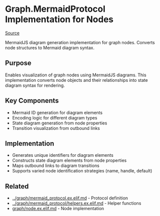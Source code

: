 # Graph.MermaidProtocol Implementation for Nodes
[Source](/github/ai/genai_all/genai_core/lib/vnext_genai/nodes/mermaid_protocol.ex)

MermaidJS diagram generation implementation for graph nodes. Converts node structures to Mermaid diagram syntax.

## Purpose
Enables visualization of graph nodes using MermaidJS diagrams. This implementation converts node objects and their relationships into state diagram syntax for rendering.

## Key Components
- Mermaid ID generation for diagram elements
- Encoding logic for different diagram types
- State diagram generation from node properties
- Transition visualization from outbound links

## Implementation
- Generates unique identifiers for diagram elements
- Constructs state diagram elements from node properties
- Maps outbound links to diagram transitions
- Supports varied node identification strategies (name, handle, default)

## Related
- [../graph/mermaid_protocol.ex.elif.md](../graph/mermaid_protocol.ex.elif.md) - Protocol definition
- [../graph/mermaid_protocol/helpers.ex.elif.md](../graph/mermaid_protocol/helpers.ex.elif.md) - Helper functions
- [graph/node.ex.elif.md](graph/node.ex.elif.md) - Node implementation